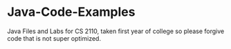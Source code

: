 # Java-Code-Examples
Java Files and Labs for CS 2110, taken first year of college so please forgive code that is not super optimized.
